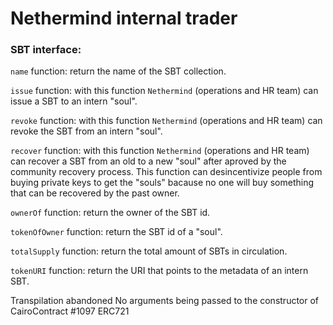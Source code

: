 # Nethermind internal trader


### SBT interface:

`name` function: return the name of the SBT collection.

`issue` function: with this function `Nethermind` (operations and HR team) can issue a SBT to an intern "soul".

`revoke` function: with this function `Nethermind` (operations and HR team) can revoke the SBT from an intern "soul".

`recover` function: with this function `Nethermind` (operations and HR team) can recover a SBT from an old to a new "soul" after aproved by the community recovery process. This function can desincentivize people from buying private keys to get the "souls" bacause no one will buy something that can be recovered by the past owner.

`ownerOf` function: return the owner of the SBT id.

`tokenOfOwner` function: return the SBT id of a "soul".

`totalSupply` function: return the total amount of SBTs in circulation.

`tokenURI` function: return the URI that points to the metadata of an intern SBT.



Transpilation abandoned No arguments being passed to the constructor of CairoContract #1097 ERC721